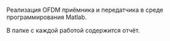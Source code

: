 Реализация OFDM приёмника и передатчика в среде программирования Matlab.

В папке с каждой работой содержится отчёт.
